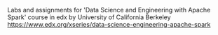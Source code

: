 Labs and assignments for 'Data Science and Engineering with Apache Spark' course in edx by University of California Berkeley
https://www.edx.org/xseries/data-science-engineering-apache-spark
